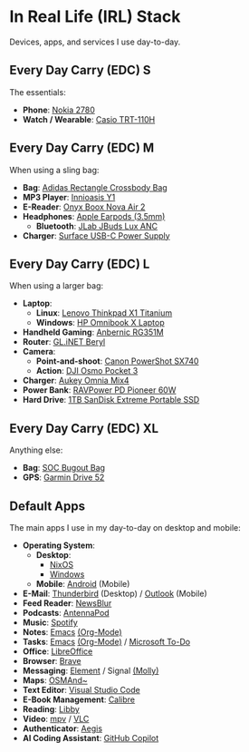 # In Real Life (IRL) Stack

Devices, apps, and services I use day-to-day.

## Every Day Carry (EDC) S

The essentials:

- **Phone**: [Nokia 2780](https://www.motorola.com/us/en/p/phones/motorola-edge/edge-gen-5/pmipmgm36mw?pn=PB0T0003US)
- **Watch / Wearable**: [Casio TRT-110H](https://www.casio.com/us/watches/casio/product.TRT-110H-8AV/)

## Every Day Carry (EDC) M

When using a sling bag:

- **Bag**: [Adidas Rectangle Crossbody Bag](https://www.adidas.com/us/originals-rectangle-crossbody/GA5090.html)
- **MP3 Player**: [Innioasis Y1](https://www.innioasis.com/products/y1)
- **E-Reader**: [Onyx Boox Nova Air 2](https://shop.boox.com/products/novaair2)
- **Headphones**: [Apple Earpods (3.5mm)](https://www.apple.com/shop/product/MNHF2AM/A/earpods-35mm-headphone-plug)
    - **Bluetooth**: [JLab JBuds Lux ANC](https://www.jlab.com/products/jbuds-lux-anc-headphones-sage)
- **Charger**: [Surface USB-C Power Supply](https://www.microsoft.com/en-us/d/surface-23w-usb-c-power-supply/8tz3pknddhjd)

## Every Day Carry (EDC) L

When using a larger bag:

- **Laptop**: 
    - **Linux**: [Lenovo Thinkpad X1 Titanium](https://www.lenovo.com/us/en/p/laptops/thinkpad/thinkpadx1/x1-titanium-g1/22tp2x1x1t1)
    - **Windows**: [HP Omnibook X Laptop](https://www.bestbuy.com/product/hp-omnibook-x-copilot-pc-14-2-2k-touch-screen-laptop-snapdragon-x-elite-16gb-memory-1tb-sdd-meteor-silver/JJGS9WKS4Q/sku/6583279)
- **Handheld Gaming**: [Anbernic RG351M](https://anbernic.com/products/anbernic-rg351m)
- **Router**: [GL.iNET Beryl](https://www.gl-inet.com/products/gl-mt1300/)
- **Camera**: 
    - **Point-and-shoot**: [Canon PowerShot SX740](https://www.usa.canon.com/shop/p/powershot-sx740-hs?color=Black&type=New)
    - **Action**: [DJI Osmo Pocket 3](https://www.dji.com/osmo-pocket-3) 
- **Charger**: [Aukey Omnia Mix4](https://www.aukey.com/products/omnia-mix4-100w-4-port-pd-charger-with-ganfast-technology)
- **Power Bank**: [RAVPower PD Pioneer 60W](https://www.ravpower.com/products/rp-pb201-pd-60w-20000mah-portable-charger)
- **Hard Drive**: [1TB SanDisk Extreme Portable SSD](https://www.westerndigital.com/products/portable-drives/sandisk-extreme-usb-3-2-ssd?sku=SDSSDE61-1T00-G25)

## Every Day Carry (EDC) XL

Anything else:

- **Bag**: [SOC Bugout Bag](https://sandpiperca.com/collections/bugout-bags/products/bugout-bag-coyote-brown)
- **GPS**: [Garmin Drive 52](https://www.garmin.com/en-US/p/612579)

## Default Apps

The main apps I use in my day-to-day on desktop and mobile:

- **Operating System**: 
    - **Desktop**: 
        - [NixOS](https://nixos.org/)
        - [Windows](https://www.microsoft.com/en-us/windows/) 
    - **Mobile**: [Android](https://www.android.com/) (Mobile)
- **E-Mail**: [Thunderbird](https://www.thunderbird.net/) (Desktop) / [Outlook](https://www.microsoft.com/en-us/microsoft-365/outlook/email-and-calendar-software-microsoft-outlook) (Mobile)
- **Feed Reader**: [NewsBlur](https://www.newsblur.com/)
- **Podcasts**: [AntennaPod](https://antennapod.org/)
- **Music**: [Spotify](https://open.spotify.com/)
- **Notes**: [Emacs](https://www.gnu.org/software/emacs/) [(Org-Mode)](https://orgmode.org/)
- **Tasks**: [Emacs](https://www.gnu.org/software/emacs/) [(Org-Mode)](https://orgmode.org/) / [Microsoft To-Do](https://to-do.office.com/tasks/) 
- **Office**: [LibreOffice](https://www.libreoffice.org/)
- **Browser**: [Brave](https://brave.com/)
- **Messaging**: [Element](https://element.io/) / Signal [(Molly)](https://molly.im/)
- **Maps**: [OSMAnd~](https://osmand.net/)
- **Text Editor**: [Visual Studio Code](https://code.visualstudio.com/)
- **E-Book Management**: [Calibre](https://calibre-ebook.com/)
- **Reading**: [Libby](https://libbyapp.com/)
- **Video**: [mpv](https://mpv.io/) / [VLC](https://www.videolan.org/vlc/)
- **Authenticator**: [Aegis](https://getaegis.app/)
- **AI Coding Assistant**: [GitHub Copilot](https://github.com/features/copilot)